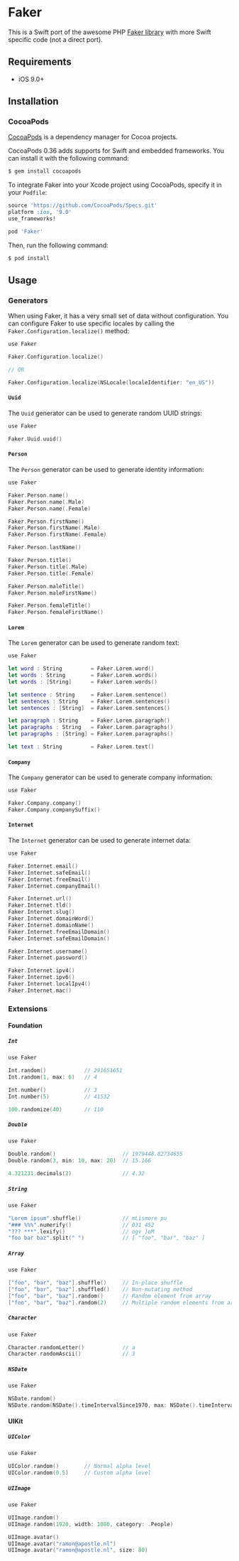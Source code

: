 # Faker

This is a Swift port of the awesome PHP [Faker library](https://github.com/fzaninotto/Faker)
with more Swift specific code (not a direct port).

## Requirements

 - iOS 9.0+

## Installation

### CocoaPods

[CocoaPods](http://cocoapods.org) is a dependency manager for Cocoa projects.

CocoaPods 0.36 adds supports for Swift and embedded frameworks. You can install it with the following command:

```bash
$ gem install cocoapods
```

To integrate Faker into your Xcode project using CocoaPods, specify it in your `Podfile`:

```ruby
source 'https://github.com/CocoaPods/Specs.git'
platform :ios, '9.0'
use_frameworks!

pod 'Faker'
```

Then, run the following command:

```bash
$ pod install
```

## Usage

### Generators

When using Faker, it has a very small set of data without configuration.
You can configure Faker to use specific locales by calling the
`Faker.Configuration.localize()` method:

```swift
use Faker

Faker.Configuration.localize()

// OR

Faker.Configuration.localize(NSLocale(localeIdentifier: "en_US"))
```

#### `Uuid`

The `Uuid` generator can be used to generate random UUID strings:

```swift
use Faker

Faker.Uuid.uuid()
```

#### `Person`

The `Person` generator can be used to generate identity information:

```swift
use Faker

Faker.Person.name()
Faker.Person.name(.Male)
Faker.Person.name(.Female)

Faker.Person.firstName()
Faker.Person.firstName(.Male)
Faker.Person.firstName(.Female)

Faker.Person.lastName()

Faker.Person.title()
Faker.Person.title(.Male)
Faker.Person.title(.Female)

Faker.Person.maleTitle()
Faker.Person.maleFirstName()

Faker.Person.femaleTitle()
Faker.Person.femaleFirstName()
```

#### `Lorem`

The `Lorem` generator can be used to generate random text:

```swift
use Faker

let word : String         = Faker.Lorem.word()
let words : String        = Faker.Lorem.words()
let words : [String]      = Faker.Lorem.words()

let sentence : String     = Faker.Lorem.sentence()
let sentences : String    = Faker.Lorem.sentences()
let sentences : [String]  = Faker.Lorem.sentences()

let paragraph : String    = Faker.Lorem.paragraph()
let paragraphs : String   = Faker.Lorem.paragraphs()
let paragraphs : [String] = Faker.Lorem.paragraphs()

let text : String         = Faker.Lorem.text()
```

#### `Company`

The `Company` generator can be used to generate company information:

```swift
use Faker

Faker.Company.company()
Faker.Company.companySuffix()
```

#### `Internet`

The `Internet` generator can be used to generate internet data:

```swift
use Faker

Faker.Internet.email()
Faker.Internet.safeEmail()
Faker.Internet.freeEmail()
Faker.Internet.companyEmail()

Faker.Internet.url()
Faker.Internet.tld()
Faker.Internet.slug()
Faker.Internet.domainWord()
Faker.Internet.domainName()
Faker.Internet.freeEmailDomain()
Faker.Internet.safeEmailDomain()

Faker.Internet.username()
Faker.Internet.password()

Faker.Internet.ipv4()
Faker.Internet.ipv6()
Faker.Internet.localIpv4()
Faker.Internet.mac()
```

### Extensions

#### Foundation

##### `Int`

```swift
use Faker

Int.random()            // 291651651
Int.random(1, max: 6)   // 4

Int.number()            // 3
Int.number(5)           // 41532

100.randomize(40)       // 110
```

##### `Double`

```swift
use Faker

Double.random()                     // 1979448.82734655
Double.random(3, min: 10, max: 20)  // 15.166

4.321231.decimals(2)                // 4.32
```

##### `String`

```swift
use Faker

"Lorem ipsum".shuffle()             // mLismore pu
"### %%%".numerify()                // 031 452
"??? ***".lexify()                  // ogv ]oM
"foo bar baz".split(" ")            // [ "foo", "bar", "baz" ]
```

##### `Array`

```swift
use Faker

["foo", "bar", "baz"].shuffle()     // In-place shuffle
["foo", "bar", "baz"].shuffled()    // Non-mutating method
["foo", "bar", "baz"].random()      // Random element from array
["foo", "bar", "baz"].random(2)     // Multiple random elements from array
```

##### `Character`

```swift
use Faker

Character.randomLetter()            // a
Character.randomAscii()             // 3
```

##### `NSDate`

```swift
use Faker

NSDate.random()
NSDate.random(NSDate().timeIntervalSince1970, max: NSDate().timeIntervalSince1970 + 3600)
```

#### UIKit

##### `UIColor`

```swift
use Faker

UIColor.random()        // Normal alpha level
UIColor.random(0.5)     // Custom alpha level
```

##### `UIImage`

```swift
use Faker

UIImage.random()
UIImage.random(1920, width: 1080, category: .People)

UIImage.avatar()
UIImage.avatar("ramon@apostle.nl")
UIImage.avatar("ramon@apostle.nl", size: 80)
```
